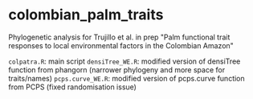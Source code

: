 # colombian_palm_traits
Phylogenetic analysis for Trujillo et al. in prep "Palm functional trait responses to local environmental factors in the Colombian Amazon"

`colpatra.R`: main script
`densiTree_WE.R`: modified version of densiTree function from phangorn (narrower phylogeny and more space for traits/names)
`pcps.curve_WE.R`: modified version of pcps.curve function from PCPS (fixed randomisation issue)
